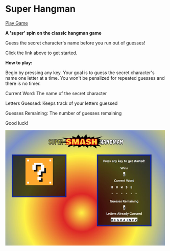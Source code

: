 # Super Hangman

[Play Game](https://sharebot-joe.github.io/Hangman-Game/ "super hangman")

**A 'super' spin on the classic hangman game**

Guess the secret character's name before you run out of guesses! 

Click the link above to get started.

**How to play:**

Begin by pressing any key. Your goal is to guess the secret character's name one letter at a time. You won't be penalized for repeated guesses and there is no timer.

Current Word: The name of the secret character

Letters Guessed: Keeps track of your letters guessed

Guesses Remaining: The number of guesses remaining

Good luck!

<img src="assets/images/screenshot.JPG" alt="alt text" width="500">
